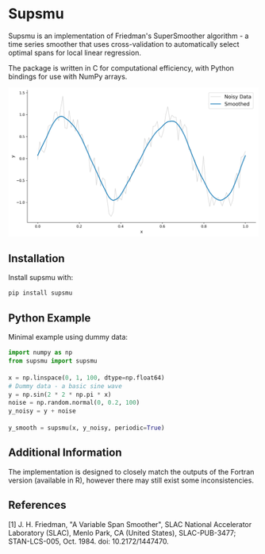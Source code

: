 # Supsmu

Supsmu is an implementation of Friedman's SuperSmoother algorithm - a time series smoother that uses
cross-validation to automatically select optimal spans for local linear regression.

The package is written in C for computational efficiency, with Python bindings for use with NumPy arrays.

![A comparison of noisy data and its smoothed version using Supsmu](assets/smoothing_comparison.png "Smoothing Comparison")

## Installation

Install supsmu with:
```sh
pip install supsmu
```

## Python Example
Minimal example using dummy data:

```Python
import numpy as np
from supsmu import supsmu

x = np.linspace(0, 1, 100, dtype=np.float64)
# Dummy data - a basic sine wave
y = np.sin(2 * 2 * np.pi * x)
noise = np.random.normal(0, 0.2, 100)
y_noisy = y + noise

y_smooth = supsmu(x, y_noisy, periodic=True)
```

## Additional Information
The implementation is designed to closely match the outputs of the Fortran version (available in R),
however there may still exist some inconsistencies.


## References
[1] J. H. Friedman, "A Variable Span Smoother", SLAC National Accelerator Laboratory (SLAC),
Menlo Park, CA (United States), SLAC-PUB-3477; STAN-LCS-005, Oct. 1984. doi: 10.2172/1447470.
